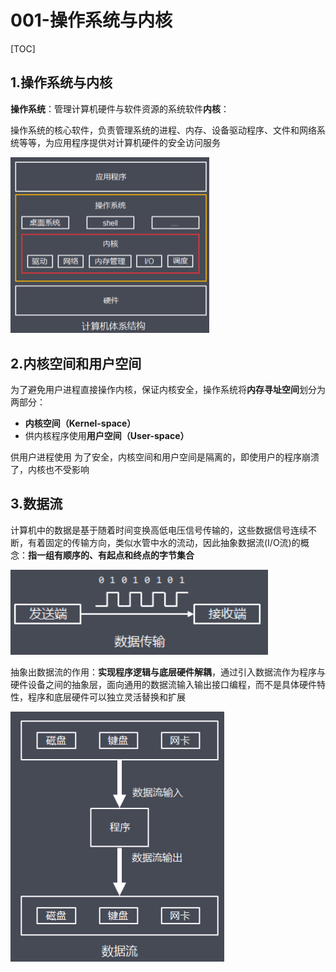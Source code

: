 # 001-操作系统与内核

[TOC]

## 1.操作系统与内核

**操作系统**：管理计算机硬件与软件资源的系统软件**内核**：

操作系统的核心软件，负责管理系统的进程、内存、设备驱动程序、文件和网络系统等等，为应用程序提供对计算机硬件的安全访问服务

<img src="../../../../assets/image-20201228201920168.png" alt="image-20201228201920168" style="zoom:50%;" />

## 2.内核空间和用户空间

为了避免用户进程直接操作内核，保证内核安全，操作系统将**内存寻址空间**划分为两部分：

- **内核空间（Kernel-space）**
- 供内核程序使用**用户空间（User-space）**

供用户进程使用 为了安全，内核空间和用户空间是隔离的，即使用户的程序崩溃了，内核也不受影响

## 3.数据流

计算机中的数据是基于随着时间变换高低电压信号传输的，这些数据信号连续不断，有着固定的传输方向，类似水管中水的流动，因此抽象数据流(I/O流)的概念：**指一组有顺序的、有起点和终点的字节集合**

![image-20210218175446818](../../../../assets/image-20210218175446818.png)

抽象出数据流的作用：**实现程序逻辑与底层硬件解耦**，通过引入数据流作为程序与硬件设备之间的抽象层，面向通用的数据流输入输出接口编程，而不是具体硬件特性，程序和底层硬件可以独立灵活替换和扩展



![image-20210218175512690](../../../../assets/image-20210218175512690.png)

